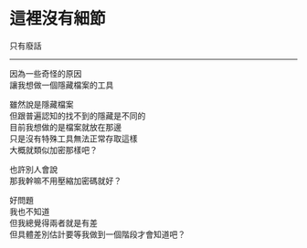 # 這裡沒有細節

只有廢話

---

因為一些奇怪的原因  
讓我想做一個隱藏檔案的工具  

雖然說是隱藏檔案  
但跟普遍認知的找不到的隱藏是不同的  
目前我想做的是檔案就放在那邊  
只是沒有特殊工具無法正常存取這樣  
大概就類似加密那樣吧？

也許別人會說  
那我幹嘛不用壓縮加密碼就好？

好問題  
我也不知道  
但我總覺得兩者就是有差  
但具體差別估計要等我做到一個階段才會知道吧？